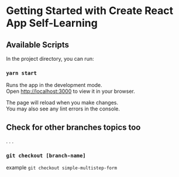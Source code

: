 # Getting Started with Create React App Self-Learning

## Available Scripts

In the project directory, you can run:

### `yarn start`

Runs the app in the development mode.\
Open [http://localhost:3000](http://localhost:3000) to view it in your browser.

The page will reload when you make changes.\
You may also see any lint errors in the console.

## Check for other branches topics too

. . .

### `git checkout [branch-name]`

example `git checkout simple-multistep-form`
